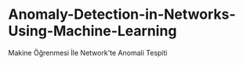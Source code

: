 # Anomaly-Detection-in-Networks-Using-Machine-Learning
Makine Öğrenmesi İle Network'te Anomali Tespiti
